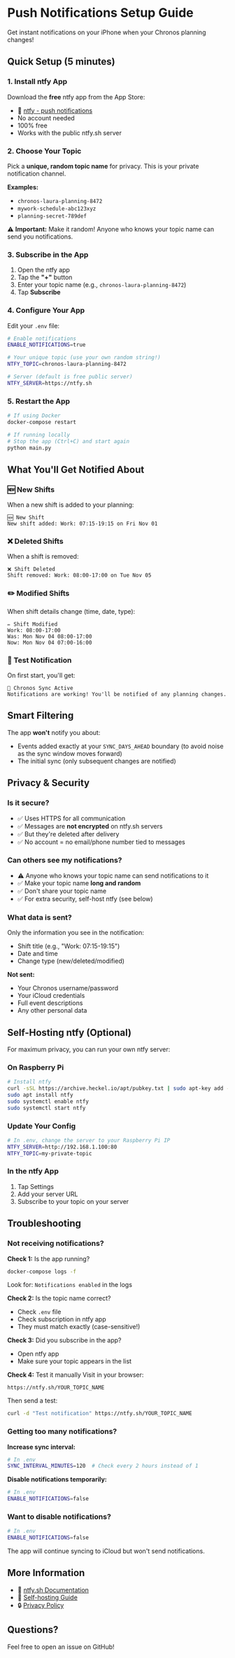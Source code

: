 # Push Notifications Setup Guide

Get instant notifications on your iPhone when your Chronos planning changes!

## Quick Setup (5 minutes)

### 1. Install ntfy App

Download the **free** ntfy app from the App Store:
- 🔗 [ntfy - push notifications](https://apps.apple.com/us/app/ntfy/id1625396347)
- No account needed
- 100% free
- Works with the public ntfy.sh server

### 2. Choose Your Topic

Pick a **unique, random topic name** for privacy. This is your private notification channel.

**Examples:**
- `chronos-laura-planning-8472`
- `mywork-schedule-abc123xyz`
- `planning-secret-789def`

⚠️ **Important:** Make it random! Anyone who knows your topic name can send you notifications.

### 3. Subscribe in the App

1. Open the ntfy app
2. Tap the **"+"** button
3. Enter your topic name (e.g., `chronos-laura-planning-8472`)
4. Tap **Subscribe**

### 4. Configure Your App

Edit your `.env` file:

```bash
# Enable notifications
ENABLE_NOTIFICATIONS=true

# Your unique topic (use your own random string!)
NTFY_TOPIC=chronos-laura-planning-8472

# Server (default is free public server)
NTFY_SERVER=https://ntfy.sh
```

### 5. Restart the App

```bash
# If using Docker
docker-compose restart

# If running locally
# Stop the app (Ctrl+C) and start again
python main.py
```

## What You'll Get Notified About

### 🆕 New Shifts
When a new shift is added to your planning:
```
🆕 New Shift
New shift added: Work: 07:15-19:15 on Fri Nov 01
```

### ❌ Deleted Shifts
When a shift is removed:
```
❌ Shift Deleted
Shift removed: Work: 08:00-17:00 on Tue Nov 05
```

### ✏️ Modified Shifts
When shift details change (time, date, type):
```
✏️ Shift Modified
Work: 08:00-17:00
Was: Mon Nov 04 08:00-17:00
Now: Mon Nov 04 07:00-16:00
```

### 🔔 Test Notification
On first start, you'll get:
```
🔔 Chronos Sync Active
Notifications are working! You'll be notified of any planning changes.
```

## Smart Filtering

The app **won't** notify you about:
- Events added exactly at your `SYNC_DAYS_AHEAD` boundary (to avoid noise as the sync window moves forward)
- The initial sync (only subsequent changes are notified)

## Privacy & Security

### Is it secure?
- ✅ Uses HTTPS for all communication
- ✅ Messages are **not encrypted** on ntfy.sh servers
- ✅ But they're deleted after delivery
- ✅ No account = no email/phone number tied to messages

### Can others see my notifications?
- ⚠️ Anyone who knows your topic name can send notifications to it
- ✅ Make your topic name **long and random**
- ✅ Don't share your topic name
- ✅ For extra security, self-host ntfy (see below)

### What data is sent?
Only the information you see in the notification:
- Shift title (e.g., "Work: 07:15-19:15")
- Date and time
- Change type (new/deleted/modified)

**Not sent:**
- Your Chronos username/password
- Your iCloud credentials
- Full event descriptions
- Any other personal data

## Self-Hosting ntfy (Optional)

For maximum privacy, you can run your own ntfy server:

### On Raspberry Pi

```bash
# Install ntfy
curl -sSL https://archive.heckel.io/apt/pubkey.txt | sudo apt-key add -
sudo apt install ntfy
sudo systemctl enable ntfy
sudo systemctl start ntfy
```

### Update Your Config

```bash
# In .env, change the server to your Raspberry Pi IP
NTFY_SERVER=http://192.168.1.100:80
NTFY_TOPIC=my-private-topic
```

### In the ntfy App

1. Tap Settings
2. Add your server URL
3. Subscribe to your topic on your server

## Troubleshooting

### Not receiving notifications?

**Check 1:** Is the app running?
```bash
docker-compose logs -f
```
Look for: `Notifications enabled` in the logs

**Check 2:** Is the topic name correct?
- Check `.env` file
- Check subscription in ntfy app
- They must match exactly (case-sensitive!)

**Check 3:** Did you subscribe in the app?
- Open ntfy app
- Make sure your topic appears in the list

**Check 4:** Test it manually
Visit in your browser:
```
https://ntfy.sh/YOUR_TOPIC_NAME
```
Then send a test:
```bash
curl -d "Test notification" https://ntfy.sh/YOUR_TOPIC_NAME
```

### Getting too many notifications?

**Increase sync interval:**
```bash
# In .env
SYNC_INTERVAL_MINUTES=120  # Check every 2 hours instead of 1
```

**Disable notifications temporarily:**
```bash
# In .env
ENABLE_NOTIFICATIONS=false
```

### Want to disable notifications?

```bash
# In .env
ENABLE_NOTIFICATIONS=false
```

The app will continue syncing to iCloud but won't send notifications.

## More Information

- 📱 [ntfy.sh Documentation](https://ntfy.sh)
- 🐳 [Self-hosting Guide](https://docs.ntfy.sh/install/)
- 🔒 [Privacy Policy](https://ntfy.sh/privacy)

## Questions?

Feel free to open an issue on GitHub!
